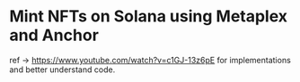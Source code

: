 # Mint NFTs on Solana using Metaplex and Anchor

ref -> https://www.youtube.com/watch?v=c1GJ-13z6pE for implementations and better understand code.
